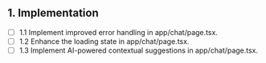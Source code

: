 ## 1. Implementation
- [ ] 1.1 Implement improved error handling in app/chat/page.tsx.
- [ ] 1.2 Enhance the loading state in app/chat/page.tsx.
- [ ] 1.3 Implement AI-powered contextual suggestions in app/chat/page.tsx.